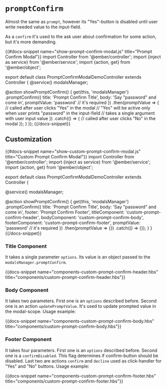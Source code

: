 # `promptConfirm`

Almost the same as `prompt`, however its "Yes"-button is disabled until user write needed value to the input-field.

As a `confirm` it's used to the ask user about confirmation for some action, but it's more demanding.

{{#docs-snippet name="show-prompt-confirm-modal.js" title="Prompt Confirm Modal"}}
import Controller from '@ember/controller';
import {inject as service} from '@ember/service';
import {action, get} from '@ember/object';

export default class PromptConfirmModalDemoController extends Controller {
  @service()
  modalsManager;

  @action
  showPromptConfirm() {
    get(this, 'modalsManager')
      .promptConfirm({
        title: 'Prompt Confirm Title',
        body: 'Say "password" and come in',
        promptValue: 'password' // it's required
      })
      .then(promptValue => {
        // called after user clicks "Yes" in the modal
        // "Yes" will be active only when user prints "password" in the input-field
        // takes a single argument with user input value
      })
      .catch(() => {
        // called after user clicks "No" in the modal
      });
  }
});
{{/docs-snippet}}

## Customization

{{#docs-snippet name="show-custom-prompt-confirm-modal.js" title="Custom Prompt Confirm Modal"}}
import Controller from '@ember/controller';
import {inject as service} from '@ember/service';
import {action, get} from '@ember/object';

export default class PromptConfirmModalDemoController extends Controller {

  @service()
  modalsManager;

  @action
  showPromptConfirm() {
    get(this, 'modalsManager')
      .promptConfirm({
        title: 'Prompt Confirm Title',
        body: 'Say "password" and come in',
        footer: 'Prompt Confirm Footer',
        titleComponent: 'custom-prompt-confirm-header',
        bodyComponent: 'custom-prompt-confirm-body',
        footerComponent: 'custom-prompt-confirm-footer',
        promptValue: 'password' // it's required
      })
      .then(promptValue => {})
      .catch(() => {});
  }
}
{{/docs-snippet}}

### Title Component

It takes a single parameter `options`. Its value is an object passed to the `modalsManager.promptConfirm`.

{{docs-snippet name="components-custom-prompt-confirm-header.hbs" title="components/custom-prompt-confirm-header.hbs"}}

### Body Component

It takes two parameters. First one is an `options` described before. Second one is an action `updatePromptValue`. It's used to update prompted value in the modal-scope. Usage example:

{{docs-snippet name="components-custom-prompt-confirm-body.hbs" title="components/custom-prompt-confirm-body.hbs"}}

### Footer Component

It takes four parameters. First one is an `options` described before. Second one is a `confirmDisabled`. This flag determines if confirm-button should be disabled. Last two are actions `confirm` and `decline` used as click-handler for "Yes" and "No" buttons. Usage example:

{{docs-snippet name="components-custom-prompt-confirm-footer.hbs" title="components/custom-prompt-confirm-footer.hbs"}}
